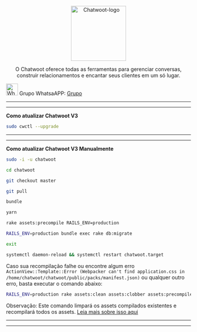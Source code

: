 <p align="center">
	<img src="https://www.chatwoot.com/docs/img/logo.png" alt="Chatwoot-logo" width="150" />	
	<p align="center">O Chatwoot oferece todas as ferramentas para gerenciar conversas, construir relacionamentos e encantar seus clientes em um só lugar.</p>
</p>

<p align="left">
	<img src="https://whatsapp.com/favicon.ico" alt="WhatsAPP-logo" width="32" />
	<span>Grupo WhatsaAPP: </span>
	<a href="https://chat.whatsapp.com/CLKge3hmHmmBcIL04mBzmT" target="_blank">Grupo</a>
</p>

<hr />
<hr />

**Como atualizar Chatwoot V3**

```bash
sudo cwctl --upgrade
```

<hr />
<hr />

**Como atualizar Chatwoot V3 Manualmente**

```bash
sudo -i -u chatwoot
```

```bash
cd chatwoot
```

```bash
git checkout master
```

```bash
git pull
```

```bash
bundle
```

```bash
yarn
```

```bash
rake assets:precompile RAILS_ENV=production
```

```bash
RAILS_ENV=production bundle exec rake db:migrate
```

```bash
exit
```

```bash
systemctl daemon-reload && systemctl restart chatwoot.target
```

Caso sua recompilação falhe ou encontre algum erro `ActionView::Template::Error (Webpacker can't find application.css in /home/chatwoot/chatwoot/public/packs/manifest.json)` ou qualquer outro erro, basta executar o comando abaixo:

```bash
RAILS_ENV=production rake assets:clean assets:clobber assets:precompile
```

Observação: Este comando limpará os assets compilados existentes e recompilará todos os assets. [Leia mais sobre isso aqui](https://edgeguides.rubyonrails.org/command_line.html#bin-rails-assets)

<hr />
<hr />
